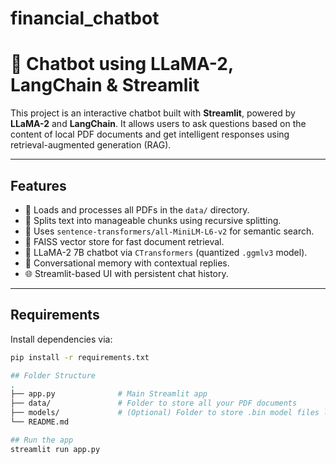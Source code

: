 # financial_chatbot
# 🧠 Chatbot using LLaMA-2, LangChain & Streamlit

This project is an interactive chatbot built with **Streamlit**, powered by **LLaMA-2** and **LangChain**. It allows users to ask questions based on the content of local PDF documents and get intelligent responses using retrieval-augmented generation (RAG).

---

## Features

- 📁 Loads and processes all PDFs in the `data/` directory.
- 🧩 Splits text into manageable chunks using recursive splitting.
- 🤗 Uses `sentence-transformers/all-MiniLM-L6-v2` for semantic search.
- 🔎 FAISS vector store for fast document retrieval.
- 🧠 LLaMA-2 7B chatbot via `CTransformers` (quantized `.ggmlv3` model).
- 💬 Conversational memory with contextual replies.
- 🌐 Streamlit-based UI with persistent chat history.

---

## Requirements

Install dependencies via:

```bash
pip install -r requirements.txt

## Folder Structure
.
├── app.py              # Main Streamlit app
├── data/               # Folder to store all your PDF documents
├── models/             # (Optional) Folder to store .bin model files like llama-2-7b
└── README.md

## Run the app
streamlit run app.py
